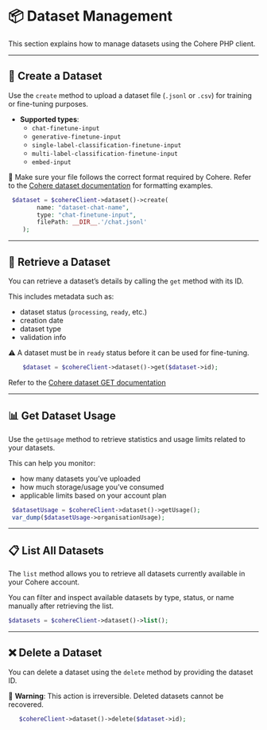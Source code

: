 # 📦 Dataset Management

This section explains how to manage datasets using the Cohere PHP client.

---

## 📝 Create a Dataset

Use the `create` method to upload a dataset file (`.jsonl` or `.csv`) for training or fine-tuning purposes.

- **Supported types**:
    - `chat-finetune-input`
    - `generative-finetune-input`
    - `single-label-classification-finetune-input`
    - `multi-label-classification-finetune-input`
    - `embed-input`

📌 Make sure your file follows the correct format required by Cohere. Refer to the [Cohere dataset documentation](https://docs.cohere.com/reference/create-dataset) for formatting examples.


```php
 $dataset = $cohereClient->dataset()->create(
        name: "dataset-chat-name",
        type: "chat-finetune-input",
        filePath: __DIR__.'/chat.jsonl'
    );
```

---

## 📂 Retrieve a Dataset

You can retrieve a dataset’s details by calling the `get` method with its ID.

This includes metadata such as:
- dataset status (`processing`, `ready`, etc.)
- creation date
- dataset type
- validation info

⚠️ A dataset must be in `ready` status before it can be used for fine-tuning.

```php
    $dataset = $cohereClient->dataset()->get($dataset->id);
```

Refer to the [Cohere dataset GET documentation](https://docs.cohere.com/reference/get-dataset)

---

## 📊 Get Dataset Usage

Use the `getUsage` method to retrieve statistics and usage limits related to your datasets.

This can help you monitor:
- how many datasets you’ve uploaded
- how much storage/usage you’ve consumed
- applicable limits based on your account plan

```php
 $datasetUsage = $cohereClient->dataset()->getUsage();
 var_dump($datasetUsage->organisationUsage);
```

---

## 📋 List All Datasets

The `list` method allows you to retrieve all datasets currently available in your Cohere account.

You can filter and inspect available datasets by type, status, or name manually after retrieving the list.

```php
$datasets = $cohereClient->dataset()->list();
```

---

## ❌ Delete a Dataset

You can delete a dataset using the `delete` method by providing the dataset ID.

🛑 **Warning**: This action is irreversible. Deleted datasets cannot be recovered.

```php
   $cohereClient->dataset()->delete($dataset->id);
```